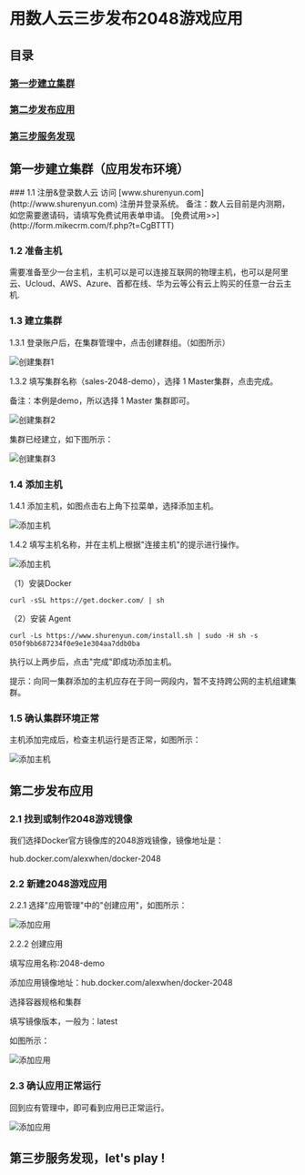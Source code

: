 # 用数人云三步发布2048游戏应用
## 目录
### [第一步建立集群](#step1)
### [第二步发布应用](#step2)
### [第三步服务发现](#step3)

<h2 id="step1">第一步建立集群（应用发布环境）</h2>
### 1.1 注册&登录数人云
访问 [www.shurenyun.com](http://www.shurenyun.com) 注册并登录系统。  
备注：数人云目前是内测期，如您需要邀请码，请填写免费试用表单申请。  
[免费试用>>](http://form.mikecrm.com/f.php?t=CgBTTT)

### 1.2 准备主机
需要准备至少一台主机，主机可以是可以连接互联网的物理主机，也可以是阿里云、Ucloud、AWS、Azure、首都在线、华为云等公有云上购买的任意一台云主机.

### 1.3 建立集群

1.3.1 登录账户后，在集群管理中，点击创建群组。（如图所示）

![创建集群1](create-cluster.png)

1.3.2 填写集群名称（sales-2048-demo），选择 1 Master集群，点击完成。

备注：本例是demo，所以选择 1 Master 集群即可。

![创建集群2](create-cluster2.png)

集群已经建立，如下图所示：

![创建集群3](create-cluster3.png)

### 1.4 添加主机

1.4.1 添加主机，如图点击右上角下拉菜单，选择添加主机。

![添加主机](add-host.png)

1.4.2 填写主机名称，并在主机上根据"连接主机"的提示进行操作。

![添加主机](add-host2.png)

（1）安装Docker

	curl -sSL https://get.docker.com/ | sh
	
（2）安装 Agent

	curl -Ls https://www.shurenyun.com/install.sh | sudo -H sh -s 050f9bb687234f0e9e1e304aa7ddb0ba

执行以上两步后，点击"完成"即成功添加主机。

提示：向同一集群添加的主机应存在于同一网段内，暂不支持跨公网的主机组建集群。 

### 1.5 确认集群环境正常

主机添加完成后，检查主机运行是否正常，如图所示：

![添加主机](add-host3.png)

<h2 id="step2">第二步发布应用</h2>

### 2.1 找到或制作2048游戏镜像

我们选择Docker官方镜像库的2048游戏镜像，镜像地址是：

hub.docker.com/alexwhen/docker-2048

### 2.2 新建2048游戏应用

2.2.1 选择"应用管理"中的"创建应用"，如图所示：

![添加应用](add-app.png)

2.2.2 创建应用

填写应用名称:2048-demo

添加应用镜像地址：hub.docker.com/alexwhen/docker-2048

选择容器规格和集群

填写镜像版本，一般为：latest

如图所示：

![添加应用](add-app2.png)

### 2.3 确认应用正常运行

回到应有管理中，即可看到应用已正常运行。

![添加应用](add-app3.png)


<h2 id="step3">第三步服务发现，let's play !</h3>

